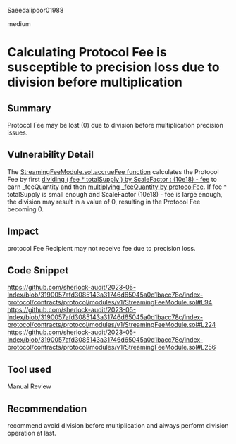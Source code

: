 Saeedalipoor01988

medium

# Calculating Protocol Fee is susceptible to precision loss due to division before multiplication

## Summary
Protocol Fee may be lost (0) due to division before multiplication precision issues.

## Vulnerability Detail
The [StreamingFeeModule.sol.accrueFee function](https://github.com/sherlock-audit/2023-05-Index/blob/3190057afd3085143a31746d65045a0d1bacc78c/index-protocol/contracts/protocol/modules/v1/StreamingFeeModule.sol#L94) calculates the Protocol Fee by first [dividing ( fee * totalSupply ) by ScaleFactor : (10e18) - fee](https://github.com/sherlock-audit/2023-05-Index/blob/3190057afd3085143a31746d65045a0d1bacc78c/index-protocol/contracts/protocol/modules/v1/StreamingFeeModule.sol#L240) to earn _feeQuantity and then [multiplying _feeQuantity by protocolFee](https://github.com/sherlock-audit/2023-05-Index/blob/3190057afd3085143a31746d65045a0d1bacc78c/index-protocol/contracts/protocol/modules/v1/StreamingFeeModule.sol#L256). If fee * totalSupply is small enough and ScaleFactor (10e18) - fee is large enough, the division may result in a value of 0, resulting in the Protocol Fee becoming 0.

## Impact
protocol Fee Recipient may not receive fee due to precision loss.

## Code Snippet
https://github.com/sherlock-audit/2023-05-Index/blob/3190057afd3085143a31746d65045a0d1bacc78c/index-protocol/contracts/protocol/modules/v1/StreamingFeeModule.sol#L94
https://github.com/sherlock-audit/2023-05-Index/blob/3190057afd3085143a31746d65045a0d1bacc78c/index-protocol/contracts/protocol/modules/v1/StreamingFeeModule.sol#L224
https://github.com/sherlock-audit/2023-05-Index/blob/3190057afd3085143a31746d65045a0d1bacc78c/index-protocol/contracts/protocol/modules/v1/StreamingFeeModule.sol#L256

## Tool used
Manual Review

## Recommendation
recommend avoid division before multiplication and always perform division operation at last.